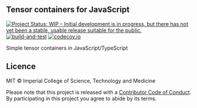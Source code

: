 ## Tensor containers for JavaScript

[![Project Status: WIP – Initial development is in progress, but there has not yet been a stable, usable release suitable for the public.](https://www.repostatus.org/badges/latest/wip.svg)](https://www.repostatus.org/#wip)
[![build-and-test](https://github.com/reside-ic/tensor-js/actions/workflows/ci.yml/badge.svg)](https://github.com/reside-ic/tensor-js/actions/workflows/ci.yml)
[![codecov.io](https://codecov.io/github/reside-ic/tensor-js/coverage.svg?branch=main)](https://codecov.io/github/reside-ic/tensor-js?branch=main)

Simple tensor containers in JavaScript/TypeScript

## Licence

MIT © Imperial College of Science, Technology and Medicine

Please note that this project is released with a [Contributor Code of Conduct](CONDUCT.md). By participating in this project you agree to abide by its terms.
